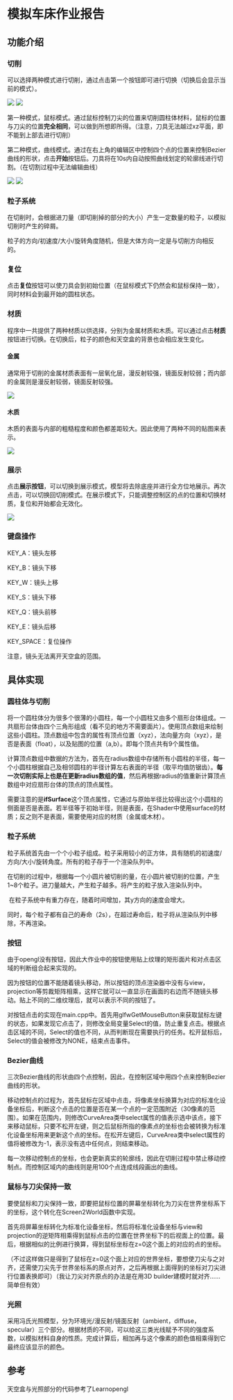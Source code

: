 # 模拟车床作业报告

## 功能介绍

### 切削

可以选择两种模式进行切削，通过点击第一个按钮即可进行切换（切换后会显示当前的模式）。

![](.\Report\鼠标按钮.JPG) ![](.\Report\曲线按钮.JPG)

第一种模式，鼠标模式。通过鼠标控制刀尖的位置来切削圆柱体材料，鼠标的位置与刀尖的位置**完全相同**，可以做到所想即所得。（注意，刀具无法越过xz平面，即不能到上部去进行切削）

第二种模式，曲线模式。通过在右上角的编辑区中控制四个点的位置来控制Bezier曲线的形状，点击**开始**按钮后。刀具将在10s内自动按照曲线划定的轮廓线进行切割。（在切割过程中无法编辑曲线）

![](.\Report\曲线.JPG) ![](.\Report\曲线切削.JPG) 

### 粒子系统

在切削时，会根据进刀量（即切削掉的部分的大小）产生一定数量的粒子，以模拟切削时产生的碎屑。

粒子的方向/初速度/大小/旋转角度随机，但是大体方向一定是与切削方向相反的。

### 复位

点击**复位**按钮可以使刀具会到初始位置（在鼠标模式下仍然会和鼠标保持一致），同时材料会到最开始的圆柱状态。

### 材质

程序中一共提供了两种材质以供选择，分别为金属材质和木质。可以通过点击**材质**按钮进行切换。在切换后，粒子的颜色和天空盒的背景也会相应发生变化。

#### 金属

通常用于切削的金属材质表面有一层氧化层，漫反射较强，镜面反射较弱；而内部的金属则是漫反射较弱，镜面反射较强。

![](.\Report\金属.JPG)

#### 木质

木质的表面与内部的粗糙程度和颜色都差距较大。因此使用了两种不同的贴图来表示。

![](.\Report\木质.JPG)

### 展示

点击**展示按钮**，可以切换到展示模式，模型将去除底座并进行全方位地展示。再次点击，可以切换回切削模式。在展示模式下，只能调整控制区的点的位置和切换材质，复位和开始都会无效化。

![](.\Report\展示.JPG)

### 键盘操作

KEY_A：镜头左移

KEY_B：镜头下移

KEY_W：镜头上移

KEY_S：镜头下移

KEY_Q：镜头前移

KEY_E：镜头后移

KEY_SPACE：复位操作

注意，镜头无法离开天空盒的范围。

## 具体实现

### 圆柱体与切削

​		将一个圆柱体分为很多个很薄的小圆柱，每一个小圆柱又由多个扇形台体组成。一共扇形台体由四个三角形组成（看不见的地方不需要面片）。使用顶点数组来绘制这些小圆柱。顶点数组中包含的属性有顶点位置（xyz），法向量方向（xyz），是否是表面（float），以及贴图的位置（a,b）。即每个顶点共有9个属性值。

​		计算顶点数组中数据的方法为，首先在radius数组中存储所有小圆柱的半径，每一个小圆柱根据自己及相邻圆柱的半径计算左右表面的半径（取平均值防锯齿）。**每一次切削实际上也是在更新radius数组的值**，然后再根据radius的值重新计算顶点数组中对应扇形台体的顶点的顶点属性。

​		需要注意的是**ifSurface**这个顶点属性，它通过与原始半径比较得出这个小圆柱的侧面是否是表面。若半径等于初始半径，则是表面，在Shader中使用surface的材质；反之则不是表面，需要使用对应的材质（金属或木材）。

### 粒子系统

​		粒子系统首先由一个个小粒子组成。粒子采用较小的正方体，具有随机的初速度/方向/大小/旋转角度。所有的粒子存于一个渲染队列中。

​		在切削的过程中，根据每一个小圆片被切削的量，在小圆片被切削的位置，产生1~8个粒子。进刀量越大，产生粒子越多。将产生的粒子放入渲染队列中。

​		在粒子系统中有重力存在，随着时间增加，其y方向的速度会增大。

​		同时，每个粒子都有自己的寿命（2s），在超过寿命后，粒子将从渲染队列中移除，不再渲染。

### 按钮

​		由于opengl没有按钮，因此大作业中的按钮使用贴上纹理的矩形面片和对点击区域的判断组合起来实现的。

​		因为按钮的位置不能随着镜头移动，所以按钮的顶点渲染器中没有与view，projection等剪裁矩阵相乘，这样它就可以一直显示在画面的右边而不随镜头移动。贴上不同的二维纹理后，就可以表示不同的按钮了。

​		对按钮点击的实现在main.cpp中。首先用glfwGetMouseButton来获取鼠标左键的状态，如果发现它点击了，则修改全局变量Select的值，防止重复点击。根据点击区域的不同，Select的值也不同，从而判断现在需要执行的任务。松开鼠标后，Select的值会被修改为NONE，结束点击事件。

### Bezier曲线

​		三次Bezier曲线的形状由四个点控制，因此，在控制区域中用四个点来控制Bezier曲线的形状。

​		移动控制点的过程为，首先鼠标在区域中点击，将像素坐标换算为对应的标准化设备坐标后，判断这个点击的位置是否在某一个点的一定范围附近（30像素的范围）。如果在范围内，则修改CurveArea类中select属性的值表示选中该点，接下来移动鼠标，只要不松开左键，则之后鼠标所指的像素点的坐标也会被转换为标准化设备坐标用来更新这个点的坐标。在松开左键后，CurveArea类中select属性的值将被修改为-1，表示没有选中任何点，则结束移动。

​		每一次移动控制点的坐标，也会更新真实的轮廓线，因此在切削过程中禁止移动控制点。而控制区域内的曲线则是用100个点连成线段画出的曲线。

### 鼠标与刀尖保持一致

​		要使鼠标和刀尖保持一致，即要把鼠标位置的屏幕坐标转化为刀尖在世界坐标系下的坐标，这个转化在Screen2World函数中实现。

​		首先将屏幕坐标转化为标准化设备坐标，然后将标准化设备坐标与view和projection的逆矩阵相乘得到鼠标点击的位置在世界坐标下的后视面上的位置。最后，根据相似的比例进行换算，得到鼠标坐标在z=0这个面上的对应的点的坐标。

​		（不过这样做只是得到了鼠标在z=0这个面上对应的世界坐标，要想使刀尖与之对齐，还需使刀尖先于世界坐标系的原点对齐，之后再根据上面得到的坐标对刀尖进行位置表换即可）（我让刀尖对齐原点的办法是在用3D builder建模时就对齐……简单但有效）

### 光照

​		采用冯氏光照模型，分为环境光/漫反射/镜面反射（ambient，diffuse，specular）三个部分。根据材质的不同，可以给这三类光线赋予不同的强度系数，以模拟材料自身的性质。完成计算后，相加再与这个像素的颜色值相乘得到它最终应该显示的颜色。

## 参考

天空盒与光照部分的代码参考了Learnopengl
